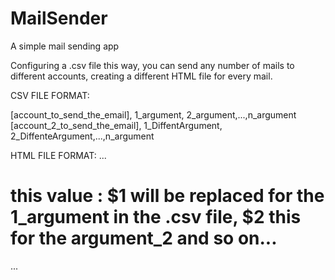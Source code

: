 # MailSender
A simple mail sending app


Configuring a .csv file this way, you can send any number of mails to different accounts, creating a different HTML file for every mail.

CSV FILE FORMAT:

[account_to_send_the_email], 1_argument, 2_argument,...,n_argument
[account_2_to_send_the_email], 1_DiffentArgument, 2_DiffenteArgument,...,n_argument


HTML FILE FORMAT:
...
<body>

<h1> this value : $1 will be replaced for the 1_argument in the .csv file, $2 this for the argument_2 and so on... </h1>
  
  
</body>
...
